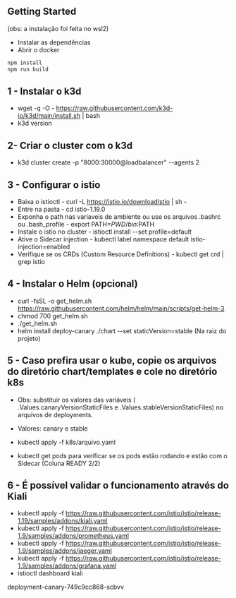 ## Getting Started

(obs: a instalação foi feita no wsl2)

- Instalar as dependências
- Abrir o docker

```bash
npm install 
npm run build
```

## 1 - Instalar o k3d

- wget -q -O - https://raw.githubusercontent.com/k3d-io/k3d/main/install.sh | bash
- k3d version

## 2- Criar o cluster com o k3d

- k3d cluster create -p "8000:30000@loadbalancer" --agents 2


## 3 - Configurar o istio

- Baixa o istioctl - curl -L https://istio.io/downloadIstio | sh -
- Entre na pasta - cd istio-1.19.0
- Exponha o path nas variaveis de ambiente ou use os arquivos .bashrc ou .bash_profile - export PATH=$PWD/bin:$PATH
- Instale o istio no cluster - istioctl install --set profile=default
- Ative o Sidecar injection - kubectl label namespace default istio-injection=enabled
- Verifique se os CRDs (Custom Resource Definitions) - kubectl get crd | grep istio

## 4 - Instalar o Helm (opcional)

- curl -fsSL -o get_helm.sh https://raw.githubusercontent.com/helm/helm/main/scripts/get-helm-3
- chmod 700 get_helm.sh
- ./get_helm.sh
- helm install deploy-canary ./chart --set staticVersion=stable (Na raiz do projeto)

## 5 - Caso prefira usar o kube, copie os arquivos do diretório chart/templates e cole no diretório k8s
- Obs: substituir os valores das variáveis ( .Values.canaryVersionStaticFiles e .Values.stableVersionStaticFiles) no arquivos de deployments.
- Valores: canary e stable

- kubectl apply -f k8s/arquivo.yaml
- kubectl get pods para verificar se os pods estão rodando e estão com o Sidecar (Coluna READY 2/2)


## 6 - É possível validar o funcionamento através do Kiali

- kubectl apply -f https://raw.githubusercontent.com/istio/istio/release-1.19/samples/addons/kiali.yaml
- kubectl apply -f https://raw.githubusercontent.com/istio/istio/release-1.9/samples/addons/prometheus.yaml
- kubectl apply -f https://raw.githubusercontent.com/istio/istio/release-1.9/samples/addons/jaeger.yaml
- kubectl apply -f https://raw.githubusercontent.com/istio/istio/release-1.9/samples/addons/grafana.yaml
- istioctl dashboard kiali

deployment-canary-749c9cc868-scbvv